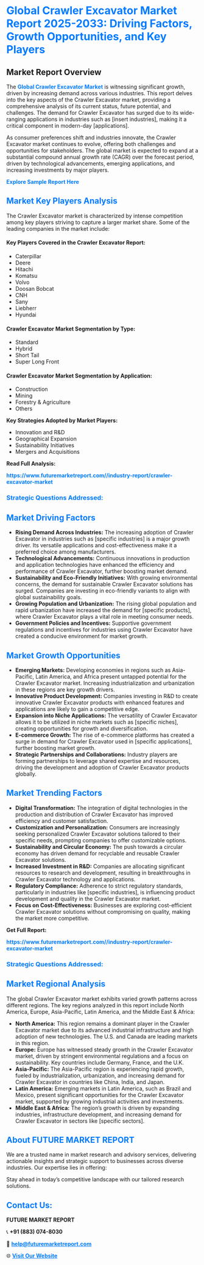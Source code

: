 <h1 style="color: #007BFF;">Global Crawler Excavator Market Report 2025-2033: Driving Factors, Growth Opportunities, and Key Players</h1>

<section id="overview">
<h2>Market Report Overview</h2>
<p>The <a href="https://www.futuremarketreport.com//industry-report/crawler-excavator-market" style="color: #007BFF; text-decoration: none;"><strong>Global Crawler Excavator Market</strong></a> is witnessing significant growth, driven by increasing demand across various industries. This report delves into the key aspects of the Crawler Excavator market, providing a comprehensive analysis of its current status, future potential, and challenges. The demand for Crawler Excavator has surged due to its wide-ranging applications in industries such as [insert industries], making it a critical component in modern-day [applications].</p>
<p>As consumer preferences shift and industries innovate, the Crawler Excavator market continues to evolve, offering both challenges and opportunities for stakeholders. The global market is expected to expand at a substantial compound annual growth rate (CAGR) over the forecast period, driven by technological advancements, emerging applications, and increasing investments by major players.</p>
</section>

<section id="overview">
<p><a href="https://www.futuremarketreport.com//request-sample/reportId=54321" style="color: #007BFF; text-decoration: none;"><strong>Explore Sample Report Here</strong></a></p>
</section>

<section id="key-players">
<h2 style="color: #007BFF;">Market Key Players Analysis</h2>
<p>The Crawler Excavator market is characterized by intense competition among key players striving to capture a larger market share. Some of the leading companies in the market include:</p>
<h4>Key Players Covered in the Crawler Excavator Report:</h4>
<ul><li>Caterpillar</li><li>Deere</li><li>Hitachi</li><li>Komatsu</li><li>Volvo</li><li>Doosan Bobcat</li><li>CNH</li><li>Sany</li><li>Liebherr</li><li>Hyundai</li></ul>
<h4>Crawler Excavator Market Segmentation by Type:</h4>
<ul><li>Standard</li><li>Hybrid</li><li>Short Tail</li><li>Super Long Front</li></ul>

<h4>Crawler Excavator Market Segmentation by Application:</h4>
<ul><li>Construction</li><li>Mining</li><li>Forestry &amp; Agriculture</li><li>Others</li></ul>
<p><strong>Key Strategies Adopted by Market Players:</strong></p>
<ul>
<li>Innovation and R&D</li>
<li>Geographical Expansion</li>
<li>Sustainability Initiatives</li>
<li>Mergers and Acquisitions</li>
</ul>
</section>

<section>
<p><strong>Read Full Analysis: </strong></p><a href="https://www.futuremarketreport.com//industry-report/crawler-excavator-market" style="color: #007BFF; text-decoration: none;"><strong>https://www.futuremarketreport.com//industry-report/crawler-excavator-market</strong></a>
<h3 style="color: #007BFF;">Strategic Questions Addressed:</h3>
</section>

<section id="driving-factors">
<h2 style="color: #007BFF;">Market Driving Factors</h2>
<ul>
<li><strong>Rising Demand Across Industries:</strong> The increasing adoption of Crawler Excavator in industries such as [specific industries] is a major growth driver. Its versatile applications and cost-effectiveness make it a preferred choice among manufacturers.</li>
<li><strong>Technological Advancements:</strong> Continuous innovations in production and application technologies have enhanced the efficiency and performance of Crawler Excavator, further boosting market demand.</li>
<li><strong>Sustainability and Eco-Friendly Initiatives:</strong> With growing environmental concerns, the demand for sustainable Crawler Excavator solutions has surged. Companies are investing in eco-friendly variants to align with global sustainability goals.</li>
<li><strong>Growing Population and Urbanization:</strong> The rising global population and rapid urbanization have increased the demand for [specific products], where Crawler Excavator plays a vital role in meeting consumer needs.</li>
<li><strong>Government Policies and Incentives:</strong> Supportive government regulations and incentives for industries using Crawler Excavator have created a conducive environment for market growth.</li>
</ul>
</section>

<section id="growth-opportunities">
<h2 style="color: #007BFF;">Market Growth Opportunities</h2>
<ul>
<li><strong>Emerging Markets:</strong> Developing economies in regions such as Asia-Pacific, Latin America, and Africa present untapped potential for the Crawler Excavator market. Increasing industrialization and urbanization in these regions are key growth drivers.</li>
<li><strong>Innovative Product Development:</strong> Companies investing in R&D to create innovative Crawler Excavator products with enhanced features and applications are likely to gain a competitive edge.</li>
<li><strong>Expansion into Niche Applications:</strong> The versatility of Crawler Excavator allows it to be utilized in niche markets such as [specific niches], creating opportunities for growth and diversification.</li>
<li><strong>E-commerce Growth:</strong> The rise of e-commerce platforms has created a surge in demand for Crawler Excavator used in [specific applications], further boosting market growth.</li>
<li><strong>Strategic Partnerships and Collaborations:</strong> Industry players are forming partnerships to leverage shared expertise and resources, driving the development and adoption of Crawler Excavator products globally.</li>
</ul>
</section>

<section id="trending-factors">
<h2 style="color: #007BFF;">Market Trending Factors</h2>
<ul>
<li><strong>Digital Transformation:</strong> The integration of digital technologies in the production and distribution of Crawler Excavator has improved efficiency and customer satisfaction.</li>
<li><strong>Customization and Personalization:</strong> Consumers are increasingly seeking personalized Crawler Excavator solutions tailored to their specific needs, prompting companies to offer customizable options.</li>
<li><strong>Sustainability and Circular Economy:</strong> The push towards a circular economy has driven demand for recyclable and reusable Crawler Excavator solutions.</li>
<li><strong>Increased Investment in R&D:</strong> Companies are allocating significant resources to research and development, resulting in breakthroughs in Crawler Excavator technology and applications.</li>
<li><strong>Regulatory Compliance:</strong> Adherence to strict regulatory standards, particularly in industries like [specific industries], is influencing product development and quality in the Crawler Excavator market.</li>
<li><strong>Focus on Cost-Effectiveness:</strong> Businesses are exploring cost-efficient Crawler Excavator solutions without compromising on quality, making the market more competitive.</li>
</ul>
</section>

<section>
<p><strong>Get Full Report: </strong></p><a href="https://www.futuremarketreport.com//industry-report/crawler-excavator-market" style="color: #007BFF; text-decoration: none;"><strong>https://www.futuremarketreport.com//industry-report/crawler-excavator-market</strong></a>
<h3 style="color: #007BFF;">Strategic Questions Addressed:</h3>
</section>


<section id="regional-analysis">
<h2 style="color: #007BFF;">Market Regional Analysis</h2>
<p>The global Crawler Excavator market exhibits varied growth patterns across different regions. The key regions analyzed in this report include North America, Europe, Asia-Pacific, Latin America, and the Middle East & Africa:</p>
<ul>
<li><strong>North America:</strong> This region remains a dominant player in the Crawler Excavator market due to its advanced industrial infrastructure and high adoption of new technologies. The U.S. and Canada are leading markets in this region.</li>
<li><strong>Europe:</strong> Europe has witnessed steady growth in the Crawler Excavator market, driven by stringent environmental regulations and a focus on sustainability. Key countries include Germany, France, and the U.K.</li>
<li><strong>Asia-Pacific:</strong> The Asia-Pacific region is experiencing rapid growth, fueled by industrialization, urbanization, and increasing demand for Crawler Excavator in countries like China, India, and Japan.</li>
<li><strong>Latin America:</strong> Emerging markets in Latin America, such as Brazil and Mexico, present significant opportunities for the Crawler Excavator market, supported by growing industrial activities and investments.</li>
<li><strong>Middle East & Africa:</strong> The region’s growth is driven by expanding industries, infrastructure development, and increasing demand for Crawler Excavator in sectors like [specific sectors].</li>
</ul>
</section>

<footer>
<h2 style="color: #007BFF;">About FUTURE MARKET REPORT</h2>
<p>We are a trusted name in market research and advisory services, delivering actionable insights and strategic support to businesses across diverse industries. Our expertise lies in offering:</p>

<p>Stay ahead in today’s competitive landscape with our tailored research solutions.</p>

<h2 style="color: #007BFF;">Contact Us:</h2>
<p><strong>FUTURE MARKET REPORT</strong></p>
<p>📞 <strong>+91 (883) 074-8030</strong></p>
<p>📧 <strong><a href="mailto:help@futuremarketreport.com" style="color: #007BFF;">help@futuremarketreport.com</a></strong></p>
<p>🌐 <strong><a href="https://www.futuremarketreport.com/" style="color: #007BFF;">Visit Our Website</a></strong></p>
</footer>